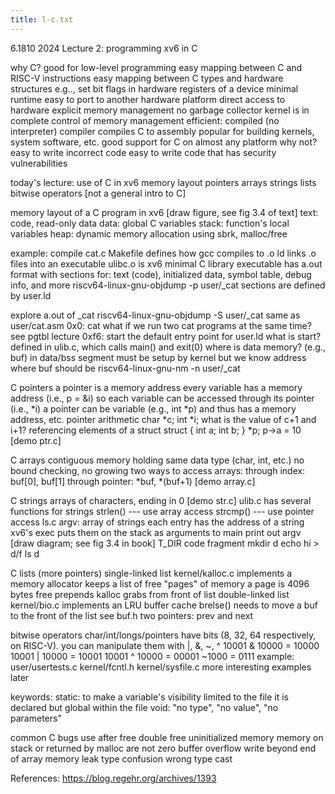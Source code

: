 ```yaml
---
title: l-c.txt
---
```

 
6.1810 2024 Lecture 2: programming xv6 in C

why C?
  good for low-level programming
    easy mapping between C and RISC-V instructions
    easy mapping between C types and hardware structures
      e.g.., set bit flags in hardware registers of a device
  minimal runtime
    easy to port to another hardware platform
    direct access to hardware
  explicit memory management
    no garbage collector
    kernel is in complete control of memory management
  efficient: compiled (no interpreter)
    compiler compiles C  to assembly
  popular for building kernels, system software, etc.
    good support for C on almost any platform
  why not?
    easy to write incorrect code
    easy to write code that has security vulnerabilities

today's lecture: use of C in xv6
  memory layout
  pointers
  arrays
  strings
  lists
  bitwise operators
  [not a general intro to C]

memory layout of a C program in xv6
  [draw figure, see fig 3.4 of text]
  text: code, read-only data
  data: global C variables
  stack: function's local variables
  heap: dynamic memory allocation using sbrk, malloc/free

example: compile cat.c
  Makefile defines how
  gcc compiles to .o
  ld links .o files into an executable
    ulibc.o is xv6 minimal C library
  executable has a.out format with sections for:
    text (code), initialized data, symbol table, debug info, and more
  riscv64-linux-gnu-objdump -p user/_cat
    sections are defined by user.ld

explore a.out of _cat
  riscv64-linux-gnu-objdump -S user/_cat
    same as user/cat.asm
  0x0: cat
    what if we run two cat programs at the same time?
    see pgtbl lecture
  0xf6: start
    the default entry point for user.ld
  what is start?
    defined in ulib.c, which calls main() and exit(0)
  where is data memory? (e.g., buf)
    in data/bss segment
    must be setup by kernel
  but we know address where buf should be
    riscv64-linux-gnu-nm -n user/_cat

C pointers
  a pointer is a memory address
    every variable has a memory address (i.e., p = &i)
    so each variable can be accessed through its pointer (i.e., *i)
    a pointer can be variable (e.g., int *p)
      and thus has a memory address, etc.
  pointer arithmetic
    char *c;
    int *i;
    what is the value of c+1 and i+1?
  referencing elements of a struct
    struct {
       int a;
       int b;
    } *p;
    p->a = 10
  [demo ptr.c]
  
C arrays
  contiguous memory holding same data type (char, int, etc.)
    no bound checking, no growing
  two ways to access arrays:
    through index: buf[0], buf[1]
    through pointer: *buf, *(buf+1)
  [demo array.c]
  
C strings
  arrays of characters, ending in 0
    [demo str.c]
  ulib.c has several functions for strings
    strlen() --- use array access
    strcmp() --- use pointer access
  ls.c
    argv: array of strings
      each entry has the address of a string
      xv6's exec puts them on the stack as arguments to main
    print out argv
      [draw diagram; see fig 3.4 in book]
    T_DIR code fragment
      mkdir d
      echo hi > d/f
      ls d

C lists (more pointers)
  single-linked list
    kernel/kalloc.c implements a memory allocator
    keeps a list of free "pages" of memory
      a page is 4096 bytes
      free prepends
      kalloc grabs from front of list
  double-linked list
    kernel/bio.c implements an LRU buffer cache
    brelse() needs to move a buf to the front of the list
    see buf.h
      two pointers: prev and next

bitwise operators
  char/int/longs/pointers have bits (8, 32, 64 respectively, on RISC-V).
  you can manipulate them with |, &, ~, ^
    10001 & 10000 = 10000
    10001 | 10000 = 10001
    10001 ^ 10000 = 00001
    ~1000 = 0111
  example:
    user/usertests.c
    kernel/fcntl.h
    kernel/sysfile.c
  more interesting examples later
 
keywords:
  static: to make a variable's visibility limited to the file it is declared
    but global within the file
  void: "no type", "no value", "no parameters"

common C bugs
  use after free
  double free
  uninitialized memory
    memory on stack or returned by malloc are not zero
  buffer overflow
    write beyond end of array
  memory leak
  type confusion
    wrong type cast

References:
https://blog.regehr.org/archives/1393


